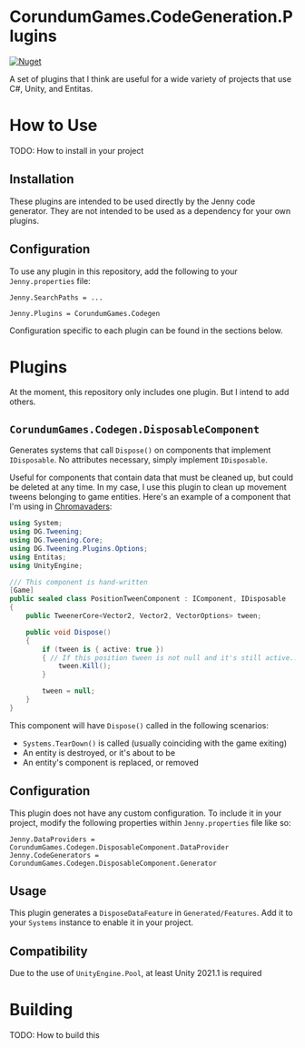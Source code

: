 # CorundumGames.CodeGeneration.Plugins

[![Nuget](https://img.shields.io/nuget/v/CorundumGames.Codegen?style=for-the-badge)](https://www.nuget.org/packages/CorundumGames.Codegen)

A set of plugins that I think are useful for a wide variety of projects that use C#, Unity, and Entitas.

# How to Use

TODO: How to install in your project

## Installation

These plugins are intended to be used directly by the Jenny code generator. They are not intended to be used as a
dependency for your own plugins.

## Configuration

To use any plugin in this repository, add the following to your `Jenny.properties` file:

```properties
Jenny.SearchPaths = ...

Jenny.Plugins = CorundumGames.Codegen
```

Configuration specific to each plugin can be found in the sections below.

# Plugins

At the moment, this repository only includes one plugin. But I intend to add others.

## `CorundumGames.Codegen.DisposableComponent`

Generates systems that call `Dispose()` on components that implement `IDisposable`. No attributes necessary, simply
implement `IDisposable`.

Useful for components that contain data that must be cleaned up, but could be deleted at any time. In my case, I use this
plugin to clean up movement tweens belonging to game entities. Here's an example of a component that I'm using in
[Chromavaders](https://corundum.games):

```csharp
using System;
using DG.Tweening;
using DG.Tweening.Core;
using DG.Tweening.Plugins.Options;
using Entitas;
using UnityEngine;

/// This component is hand-written
[Game]
public sealed class PositionTweenComponent : IComponent, IDisposable
{
    public TweenerCore<Vector2, Vector2, VectorOptions> tween;

    public void Dispose()
    {
        if (tween is { active: true })
        { // If this position tween is not null and it's still active...
            tween.Kill();
        }

        tween = null;
    }
}
```

This component will have `Dispose()` called in the following scenarios:

- `Systems.TearDown()` is called (usually coinciding with the game exiting)
- An entity is destroyed, or it's about to be
- An entity's component is replaced, or removed

## Configuration

This plugin does not have any custom configuration. To include it in your project, modify the following properties within
`Jenny.properties` file like so:

```properties
Jenny.DataProviders = CorundumGames.Codegen.DisposableComponent.DataProvider
Jenny.CodeGenerators = CorundumGames.Codegen.DisposableComponent.Generator
```

## Usage

This plugin generates a `DisposeDataFeature` in `Generated/Features`. Add it to your `Systems` instance to enable it in your project.

## Compatibility

Due to the use of `UnityEngine.Pool`, at least Unity 2021.1 is required


# Building

TODO: How to build this
